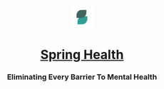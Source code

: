<div align = "center">
  <figure>
    <img src= "https://raw.githubusercontent.com/SpringCare/.github/main/profile/logo.png" alt="Spring Health logo" style="width:12%">
  </figure>
  <h1><a href="http://www.springhealth.com/">Spring Health</a></h1>
  <h3>Eliminating Every Barrier To Mental Health</h3>
</div>
